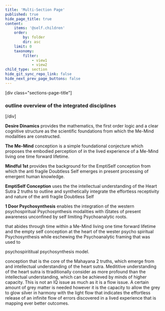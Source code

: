 ```yaml
---
title: 'Multi-Section Page'
published: true
hide_page_title: true
content:
    items: '@self.children'
    order:
        by: folder
        dir: asc
    limit: 0
    taxonomy:
        filter:
            - view1
            - view2
child_type: section
hide_git_sync_repo_link: false
hide_next_prev_page_buttons: false
---
```


[div class="sections-page-title"]



### outline overview of the integrated disciplines
[/div]

**Desire Dinamics** provides the mathematics, the first order logic and a clear cognitive structure as the scientific foundations from which the Me-Mind modalities are constructed.

**The Me-Mind** conception is a simple foundational conjecture which proposes the embodied perception of in the lived experience of a Me-Mind living one time forward lifetime.

**Mindful 1st** provides the background for the EmptiSelf conception from which the anti fragile Doubtless Self emerges in present processing of emergent human knowledge.

**EmptiSelf Conception** uses the the intellectual understanding of the Heart Sutra 2 truths to outline and synthetically integrate the effortless receptivity and nature of the anti fragile Doubtless Self

**1 Door Psychosynthesis** enables the integration of the western psychospiritual Psychosynthesis modalities with iStates of present awareness unconfined by self limiting Psychoanalytic roots.

that abides through time within a Me-Mind living one time forward lifetime and the empty self conception at the heart of the wester psycho spiritual Psychosynthesis while eschewing the Psychoanalytic framing that was used to

psychospirititual psychosynthesis model.


conception that is the core of the Mahayana 2 truths, which emerge from and intellectual understanding of the heart sutra. Medititive understanding of the heart sutra is ttraditionally consider as more profound than the intellectual understanding, which can be achieved by minds of higher capacity. This is not an IQ issue as much as it is a flow issue. A certain amount of grey matter is needed however it is the capacity to allow the grey to glow silver in harmony with the light flow that indicates the effortless release of an infinite flow of errors discovered in a lived experience that is mapping ever better outcomes.    











